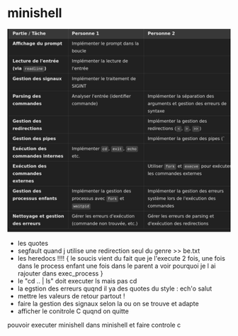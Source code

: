 # minishell

![alt text](<Screenshot from 2025-02-20 13-25-26.png>)



- les quotes
- segfault quand j utilise une redirection seul du genre >> be.txt
- les heredocs !!!!
{
	le soucis vient du fait que je l'execute 2 fois, une fois dans le process enfant une fois dans le parent
	a voir pourquoi je l ai rajouter dans exec_process
}
- le "cd .. | ls" doit executer ls mais pas cd
- la egstion des erreurs quqnd il ya  des quotes du style : ech'o salut
- mettre les valeurs de retour partout !
- faire la gestion des signaux selon la ou on se trouve et adapte
- afficher le conitrole C quqnd on quitte




pouvoir executer minishell dans minishell et faire controle c



